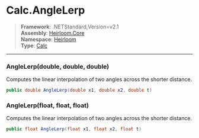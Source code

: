 # Calc.AngleLerp

> **Framework**: .NETStandard,Version=v2.1  
> **Assembly**: [Heirloom.Core][0]  
> **Namespace**: [Heirloom][0]  
> **Type**: [Calc][1]  

--------------------------------------------------------------------------------

### AngleLerp(double, double, double)

Computes the linear interpolation of two angles across the shorter distance.

```cs
public double AngleLerp(double x1, double x2, double t)
```

### AngleLerp(float, float, float)

Computes the linear interpolation of two angles across the shorter distance.

```cs
public float AngleLerp(float x1, float x2, float t)
```

[0]: ..\Heirloom.Core.md
[1]: Heirloom.Calc.md
